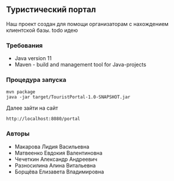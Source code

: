 ## Туристический портал

Наш проект создан для помощи организаторам с нахождением 
клиентской базы. todo идею

### Требования
- Java version 11
- Maven - build and management tool for Java-projects

### Процедура запуска
```
mvn package
java -jar target/TouristPortal-1.0-SNAPSHOT.jar
```
Далее зайти на сайт
```
http://localhost:8080/portal
```

### Авторы
- Макарова Лидия Васильевна
- Матвеенко Евдокия Валентиновна
- Чечеткин Александр Андреевич
- Разносилина Алина Витальевна
- Борщёва Елизавета Владимировна
